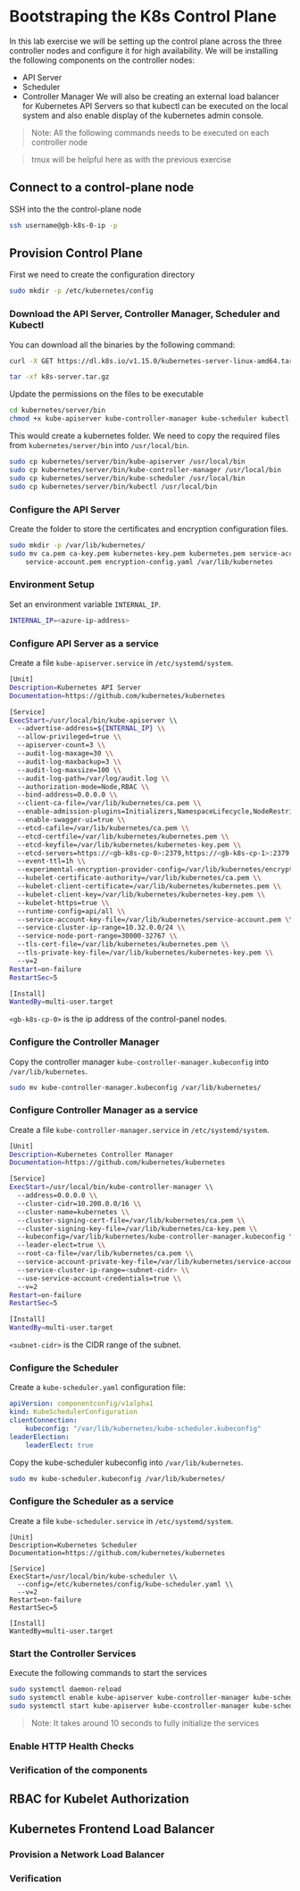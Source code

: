 # Bootstraping the K8s Control Plane
In this lab exercise we will be setting up the control plane across the three controller nodes and configure it for high availability. We will be installing the following components on the controller nodes:
* API Server
* Scheduler
* Controller Manager
We will also be creating an external load balancer for Kubernetes API Servers so that kubectl can be executed on the local system and also enable display of the kubernetes admin console.

>Note:
> All the following commands needs to be executed on each controller node

>tmux will be helpful here as with the previous exercise

## Connect to a control-plane node
SSH into the the control-plane node
``` bash
ssh username@gb-k8s-0-ip -p
```

## Provision Control Plane
First we need to create the configuration directory
``` bash
sudo mkdir -p /etc/kubernetes/config
```

### Download the API Server, Controller Manager, Scheduler and Kubectl
You can download all the binaries by the following command:
``` bash
curl -X GET https://dl.k8s.io/v1.15.0/kubernetes-server-linux-amd64.tar.gz --output k8s-server.tar.gz

tar -xf k8s-server.tar.gz
```

Update the permissions on the files to be executable
``` bash
cd kubernetes/server/bin
chmod +x kube-apiserver kube-controller-manager kube-scheduler kubectl
```

This would create a kubernetes folder. We need to copy the required files from ```kubernetes/server/bin``` into ```/usr/local/bin```.

```bash
sudo cp kubernetes/server/bin/kube-apiserver /usr/local/bin
sudo cp kubernetes/server/bin/kube-controller-manager /usr/local/bin
sudo cp kubernetes/server/bin/kube-scheduler /usr/local/bin
sudo cp kubernetes/server/bin/kubectl /usr/local/bin
```

### Configure the API Server
Create the folder to store the certificates and encryption configuration files.
``` bash
sudo mkdir -p /var/lib/kubernetes/
sudo mv ca.pem ca-key.pem kubernetes-key.pem kubernetes.pem service-account-key.pem \
    service-account.pem encryption-config.yaml /var/lib/kubernetes
```

### Environment Setup
Set an environment variable ```INTERNAL_IP```.
``` bash
INTERNAL_IP=<azure-ip-address>
```

### Configure API Server as a service
Create a file ```kube-apiserver.service``` in ```/etc/systemd/system```.

``` bash
[Unit]
Description=Kubernetes API Server
Documentation=https://github.com/kubernetes/kubernetes

[Service]
ExecStart=/usr/local/bin/kube-apiserver \\
  --advertise-address=${INTERNAL_IP} \\
  --allow-privileged=true \\
  --apiserver-count=3 \\
  --audit-log-maxage=30 \\
  --audit-log-maxbackup=3 \\
  --audit-log-maxsize=100 \\
  --audit-log-path=/var/log/audit.log \\
  --authorization-mode=Node,RBAC \\
  --bind-address=0.0.0.0 \\
  --client-ca-file=/var/lib/kubernetes/ca.pem \\
  --enable-admission-plugins=Initializers,NamespaceLifecycle,NodeRestriction,LimitRanger,ServiceAccount,DefaultStorageClass,ResourceQuota \\
  --enable-swagger-ui=true \\
  --etcd-cafile=/var/lib/kubernetes/ca.pem \\
  --etcd-certfile=/var/lib/kubernetes/kubernetes.pem \\
  --etcd-keyfile=/var/lib/kubernetes/kubernetes-key.pem \\
  --etcd-servers=https://<gb-k8s-cp-0>:2379,https://<gb-k8s-cp-1>:2379,https://<gb-k8s-cp-2>:2379 \\
  --event-ttl=1h \\
  --experimental-encryption-provider-config=/var/lib/kubernetes/encryption-config.yaml \\
  --kubelet-certificate-authority=/var/lib/kubernetes/ca.pem \\
  --kubelet-client-certificate=/var/lib/kubernetes/kubernetes.pem \\
  --kubelet-client-key=/var/lib/kubernetes/kubernetes-key.pem \\
  --kubelet-https=true \\
  --runtime-config=api/all \\
  --service-account-key-file=/var/lib/kubernetes/service-account.pem \\
  --service-cluster-ip-range=10.32.0.0/24 \\
  --service-node-port-range=30000-32767 \\
  --tls-cert-file=/var/lib/kubernetes/kubernetes.pem \\
  --tls-private-key-file=/var/lib/kubernetes/kubernetes-key.pem \\
  --v=2
Restart=on-failure
RestartSec=5

[Install]
WantedBy=multi-user.target
```

```<gb-k8s-cp-0>``` is the ip address of the control-panel nodes.

### Configure the Controller Manager
Copy the controller manager ```kube-controller-manager.kubeconfig``` into ```/var/lib/kubernetes```.
``` bash
sudo mv kube-controller-manager.kubeconfig /var/lib/kubernetes/
```

### Configure Controller Manager as a service
Create a file ```kube-controller-manager.service``` in ```/etc/systemd/system```.
``` bash
[Unit]
Description=Kubernetes Controller Manager
Documentation=https://github.com/kubernetes/kubernetes

[Service]
ExecStart=/usr/local/bin/kube-controller-manager \\
  --address=0.0.0.0 \\
  --cluster-cidr=10.200.0.0/16 \\
  --cluster-name=kubernetes \\
  --cluster-signing-cert-file=/var/lib/kubernetes/ca.pem \\
  --cluster-signing-key-file=/var/lib/kubernetes/ca-key.pem \\
  --kubeconfig=/var/lib/kubernetes/kube-controller-manager.kubeconfig \\
  --leader-elect=true \\
  --root-ca-file=/var/lib/kubernetes/ca.pem \\
  --service-account-private-key-file=/var/lib/kubernetes/service-account-key.pem \\
  --service-cluster-ip-range=<subnet-cidr> \\
  --use-service-account-credentials=true \\
  --v=2
Restart=on-failure
RestartSec=5

[Install]
WantedBy=multi-user.target
```

```<subnet-cidr>``` is the CIDR range of the subnet.

### Configure the Scheduler
Create a ```kube-scheduler.yaml``` configuration file:
``` yaml
apiVersion: componentconfig/v1alpha1
kind: KubeSchedulerConfiguration
clientConnection:
    kubeconfig: "/var/lib/kubernetes/kube-scheduler.kubeconfig"
leaderElection:
    leaderElect: true
```

Copy the kube-scheduler kubeconfig into ```/var/lib/kubernetes```.
``` bash
sudo mv kube-scheduler.kubeconfig /var/lib/kubernetes/
```

### Configure the Scheduler as a service
Create a file ```kube-scheduler.service``` in ```/etc/systemd/system```.
```
[Unit]
Description=Kubernetes Scheduler
Documentation=https://github.com/kubernetes/kubernetes

[Service]
ExecStart=/usr/local/bin/kube-scheduler \\
  --config=/etc/kubernetes/config/kube-scheduler.yaml \\
  --v=2
Restart=on-failure
RestartSec=5

[Install]
WantedBy=multi-user.target
```

### Start the Controller Services
Execute the following commands to start the services
``` bash
sudo systemctl daemon-reload
sudo systemctl enable kube-apiserver kube-controller-manager kube-scheduler
sudo systemctl start kube-apiserver kube-ccontroller-manager kube-scheduler
```
>Note:
> It takes around 10 seconds to fully initialize the services

### Enable HTTP Health Checks

### Verification of the components

## RBAC for Kubelet Authorization

## Kubernetes Frontend Load Balancer

### Provision a Network Load Balancer

### Verification
